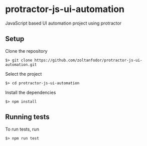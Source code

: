 # protractor-js-ui-automation

JavaScript based UI automation project using protractor

## Setup

Clone the repository
```
$> git clone https://github.com/zoltanfodor/protractor-js-ui-automation.git
```
Select the project
```
$> cd protractor-js-ui-automation
```
Install the dependencies
```
$> npm install
```

## Running tests

To run tests, run

```
$> npm run test
```